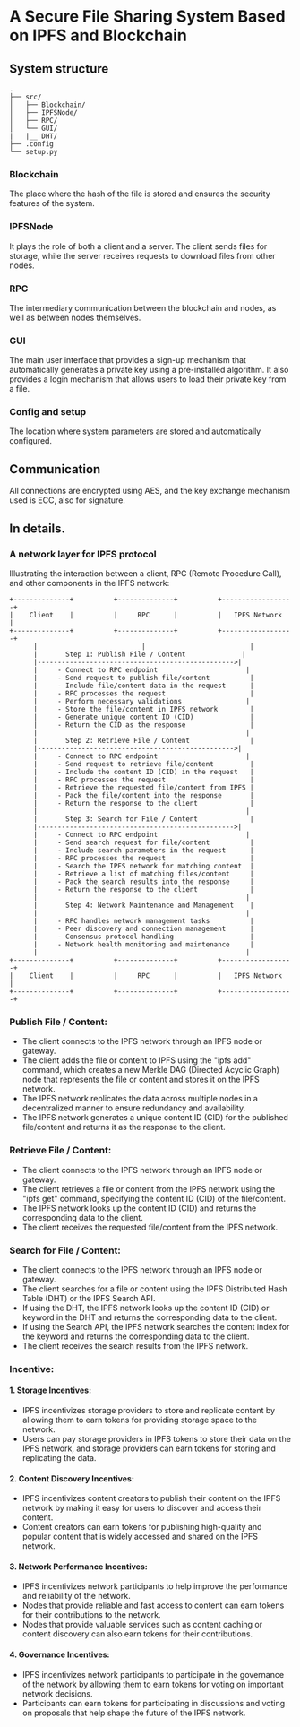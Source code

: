 # A Secure File Sharing System Based on IPFS and Blockchain

## System structure

```
.
├── src/
│   ├── Blockchain/
│   ├── IPFSNode/
│   ├── RPC/
│   └── GUI/
|   |__ DHT/
├── .config
└── setup.py
```

### Blockchain
 
The place where the hash of the file is stored and ensures the security features of the system.

### IPFSNode

It plays the role of both a client and a server. The client sends files for storage, while the server receives requests to download files from other nodes.

### RPC

The intermediary communication between the blockchain and nodes, as well as between nodes themselves.

### GUI

The main user interface that provides a sign-up mechanism that automatically generates a private key using a pre-installed algorithm. It also provides a login mechanism that allows users to load their private key from a file.

### Config and setup

The location where system parameters are stored and automatically configured.

## Communication

All connections are encrypted using AES, and the key exchange mechanism used is ECC, also for signature.

## In details.

### A network layer for IPFS protocol

Illustrating the interaction between a client, RPC (Remote Procedure Call), and other components in the IPFS network:

```
+--------------+          +--------------+          +------------------+
|    Client    |          |     RPC      |          |   IPFS Network   |
+--------------+          +--------------+          +------------------+
      |                          |                          |
      |       Step 1: Publish File / Content              |
      |------------------------------------------------->|
      |     - Connect to RPC endpoint                      |
      |     - Send request to publish file/content          |
      |     - Include file/content data in the request      |
      |     - RPC processes the request                     |
      |     - Perform necessary validations                |
      |     - Store the file/content in IPFS network        |
      |     - Generate unique content ID (CID)              |
      |     - Return the CID as the response                |
      |                                                    |
      |       Step 2: Retrieve File / Content               |
      |------------------------------------------------->|
      |     - Connect to RPC endpoint                      |
      |     - Send request to retrieve file/content         |
      |     - Include the content ID (CID) in the request   |
      |     - RPC processes the request                     |
      |     - Retrieve the requested file/content from IPFS |
      |     - Pack the file/content into the response       |
      |     - Return the response to the client             |
      |                                                    |
      |       Step 3: Search for File / Content             |
      |------------------------------------------------->|
      |     - Connect to RPC endpoint                      |
      |     - Send search request for file/content          |
      |     - Include search parameters in the request      |
      |     - RPC processes the request                     |
      |     - Search the IPFS network for matching content  |
      |     - Retrieve a list of matching files/content     |
      |     - Pack the search results into the response     |
      |     - Return the response to the client             |
      |                                                    |
      |       Step 4: Network Maintenance and Management    |
      |                                                    |
      |     - RPC handles network management tasks          |
      |     - Peer discovery and connection management      |
      |     - Consensus protocol handling                   |
      |     - Network health monitoring and maintenance     |
      |                                                    |
+--------------+          +--------------+          +------------------+
|    Client    |          |     RPC      |          |   IPFS Network   |
+--------------+          +--------------+          +------------------+
```

### Publish File / Content:
   - The client connects to the IPFS network through an IPFS node or gateway.
   - The client adds the file or content to IPFS using the "ipfs add" command, which creates a new Merkle DAG (Directed Acyclic Graph) node that represents the file or content and stores it on the IPFS network.
   - The IPFS network replicates the data across multiple nodes in a decentralized manner to ensure redundancy and availability.
   - The IPFS network generates a unique content ID (CID) for the published file/content and returns it as the response to the client.

### Retrieve File / Content:
   - The client connects to the IPFS network through an IPFS node or gateway.
   - The client retrieves a file or content from the IPFS network using the "ipfs get" command, specifying the content ID (CID) of the file/content.
   - The IPFS network looks up the content ID (CID) and returns the corresponding data to the client.
   - The client receives the requested file/content from the IPFS network.

### Search for File / Content:
   - The client connects to the IPFS network through an IPFS node or gateway.
   - The client searches for a file or content using the IPFS Distributed Hash Table (DHT) or the IPFS Search API.
   - If using the DHT, the IPFS network looks up the content ID (CID) or keyword in the DHT and returns the corresponding data to the client.
   - If using the Search API, the IPFS network searches the content index for the keyword and returns the corresponding data to the client.
   - The client receives the search results from the IPFS network.

### Incentive:
#### 1. Storage Incentives:
   - IPFS incentivizes storage providers to store and replicate content by allowing them to earn tokens for providing storage space to the network.
   - Users can pay storage providers in IPFS tokens to store their data on the IPFS network, and storage providers can earn tokens for storing and replicating the data.

#### 2. Content Discovery Incentives:
   - IPFS incentivizes content creators to publish their content on the IPFS network by making it easy for users to discover and access their content.
   - Content creators can earn tokens for publishing high-quality and popular content that is widely accessed and shared on the IPFS network.

#### 3. Network Performance Incentives:
   - IPFS incentivizes network participants to help improve the performance and reliability of the network.
   - Nodes that provide reliable and fast access to content can earn tokens for their contributions to the network.
   - Nodes that provide valuable services such as content caching or content discovery can also earn tokens for their contributions.

#### 4. Governance Incentives:
   - IPFS incentivizes network participants to participate in the governance of the network by allowing them to earn tokens for voting on important network decisions.
   - Participants can earn tokens for participating in discussions and voting on proposals that help shape the future of the IPFS network.

